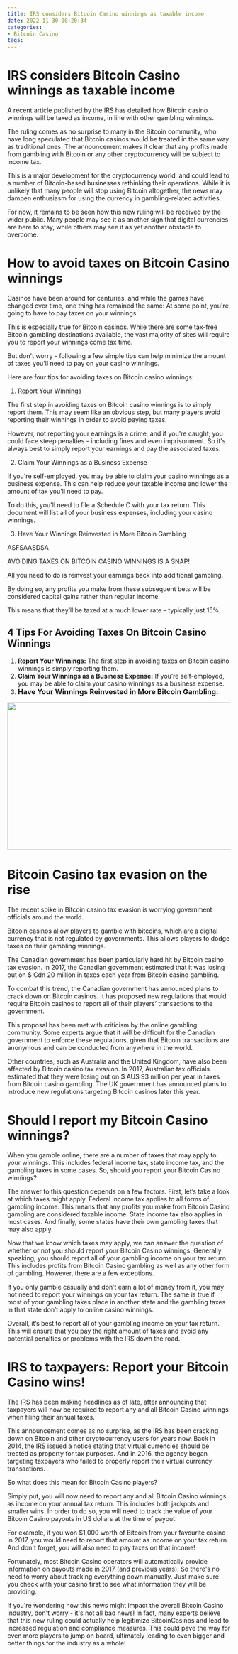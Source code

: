 ```yaml
---
title: IRS considers Bitcoin Casino winnings as taxable income 
date: 2022-11-30 00:20:34
categories:
- Bitcoin Casino
tags:
---
```



#  IRS considers Bitcoin Casino winnings as taxable income 

A recent article published by the IRS has detailed how Bitcoin casino winnings will be taxed as income, in line with other gambling winnings.

The ruling comes as no surprise to many in the Bitcoin community, who have long speculated that Bitcoin casinos would be treated in the same way as traditional ones. The announcement makes it clear that any profits made from gambling with Bitcoin or any other cryptocurrency will be subject to income tax.

This is a major development for the cryptocurrency world, and could lead to a number of Bitcoin-based businesses rethinking their operations. While it is unlikely that many people will stop using Bitcoin altogether, the news may dampen enthusiasm for using the currency in gambling-related activities.

For now, it remains to be seen how this new ruling will be received by the wider public. Many people may see it as another sign that digital currencies are here to stay, while others may see it as yet another obstacle to overcome.

#  How to avoid taxes on Bitcoin Casino winnings 

Casinos have been around for centuries, and while the games have changed over time, one thing has remained the same: At some point, you're going to have to pay taxes on your winnings. 

This is especially true for Bitcoin casinos. While there are some tax-free Bitcoin gambling destinations available, the vast majority of sites will require you to report your winnings come tax time. 

But don't worry - following a few simple tips can help minimize the amount of taxes you'll need to pay on your casino winnings. 

Here are four tips for avoiding taxes on Bitcoin casino winnings: 

1. Report Your Winnings

The first step in avoiding taxes on Bitcoin casino winnings is to simply report them. This may seem like an obvious step, but many players avoid reporting their winnings in order to avoid paying taxes. 

However, not reporting your earnings is a crime, and if you're caught, you could face steep penalties - including fines and even imprisonment. So it's always best to simply report your earnings and pay the associated taxes. 

2. Claim Your Winnings as a Business Expense

If you're self-employed, you may be able to claim your casino winnings as a business expense. This can help reduce your taxable income and lower the amount of tax you'll need to pay. 

To do this, you'll need to file a Schedule C with your tax return. This document will list all of your business expenses, including your casino winnings. 

3. Have Your Winnings Reinvested in More Bitcoin Gambling











 ASFSAASDSA







AVOIDING TAXES ON BITCOIN CASINO WINNINGS IS A SNAP!</p> <p>All you need to do is reinvest your earnings back into additional gambling.</p> <p>By doing so, any profits you make from these subsequent bets will be considered capital gains rather than regular income.</p> <p>This means that they’ll be taxed at a much lower rate – typically just 15%.</p> <h2 id="avoiding-taxes-on-bitcoin-casino-winnings">4 Tips For Avoiding Taxes On Bitcoin Casino Winnings</h2> <ol> <li><strong>Report Your Winnings:</strong> The first step in avoiding taxes on Bitcoin casino winnings is simply reporting them.</li> <li><strong>Claim Your Winnings as a Business Expense:</strong> If you’re self-employed, you may be able to claim your casino winnings as a business expense.</li> <li><strong style="font-size: 1rem;">Have Your Winnings Reinvested in More Bitcoin Gambling: </strong></li></ol></li></ol></li><img src="/assets/uploads/2018/02/Avoiding_Taxes_on_Bitcoin_Casino_Winnings_-_GamblingSites hi_.jpg" alt="" width="593" height="332"/>

#  Bitcoin Casino tax evasion on the rise 

The recent spike in Bitcoin casino tax evasion is worrying government officials around the world.

Bitcoin casinos allow players to gamble with bitcoins, which are a digital currency that is not regulated by governments. This allows players to dodge taxes on their gambling winnings.

The Canadian government has been particularly hard hit by Bitcoin casino tax evasion. In 2017, the Canadian government estimated that it was losing out on $ Cdn 20 million in taxes each year from Bitcoin casino gambling.

To combat this trend, the Canadian government has announced plans to crack down on Bitcoin casinos. It has proposed new regulations that would require Bitcoin casinos to report all of their players’ transactions to the government.

This proposal has been met with criticism by the online gambling community. Some experts argue that it will be difficult for the Canadian government to enforce these regulations, given that Bitcoin transactions are anonymous and can be conducted from anywhere in the world.

Other countries, such as Australia and the United Kingdom, have also been affected by Bitcoin casino tax evasion. In 2017, Australian tax officials estimated that they were losing out on $ AUS 93 million per year in taxes from Bitcoin casino gambling. The UK government has announced plans to introduce new regulations targeting Bitcoin casinos later this year.

#  Should I report my Bitcoin Casino winnings? 

When you gamble online, there are a number of taxes that may apply to your winnings. This includes federal income tax, state income tax, and the gambling taxes in some cases. So, should you report your Bitcoin Casino winnings?

The answer to this question depends on a few factors. First, let’s take a look at which taxes might apply. Federal income tax applies to all forms of gambling income. This means that any profits you make from Bitcoin Casino gambling are considered taxable income. State income tax also applies in most cases. And finally, some states have their own gambling taxes that may also apply.

Now that we know which taxes may apply, we can answer the question of whether or not you should report your Bitcoin Casino winnings. Generally speaking, you should report all of your gambling income on your tax return. This includes profits from Bitcoin Casino gambling as well as any other form of gambling. However, there are a few exceptions.

If you only gamble casually and don’t earn a lot of money from it, you may not need to report your winnings on your tax return. The same is true if most of your gambling takes place in another state and the gambling taxes in that state don’t apply to online casino winnings.

Overall, it’s best to report all of your gambling income on your tax return. This will ensure that you pay the right amount of taxes and avoid any potential penalties or problems with the IRS down the road.

#  IRS to taxpayers: Report your Bitcoin Casino wins!

The IRS has been making headlines as of late, after announcing that taxpayers will now be required to report any and all Bitcoin Casino winnings when filing their annual taxes.

This announcement comes as no surprise, as the IRS has been cracking down on Bitcoin and other cryptocurrency users for years now. Back in 2014, the IRS issued a notice stating that virtual currencies should be treated as property for tax purposes. And in 2016, the agency began targeting taxpayers who failed to properly report their virtual currency transactions.

So what does this mean for Bitcoin Casino players?

Simply put, you will now need to report any and all Bitcoin Casino winnings as income on your annual tax return. This includes both jackpots and smaller wins. In order to do so, you will need to track the value of your Bitcoin Casino payouts in US dollars at the time of payout.

For example, if you won $1,000 worth of Bitcoin from your favourite casino in 2017, you would need to report that amount as income on your tax return. And don't forget, you will also need to pay taxes on that income!

Fortunately, most Bitcoin Casino operators will automatically provide information on payouts made in 2017 (and previous years). So there's no need to worry about tracking everything down manually. Just make sure you check with your casino first to see what information they will be providing.

If you're wondering how this news might impact the overall Bitcoin Casino industry, don't worry - it's not all bad news! In fact, many experts believe that this new ruling could actually help legitimize BitcoinCasinos and lead to increased regulation and compliance measures. This could pave the way for even more players to jump on board, ultimately leading to even bigger and better things for the industry as a whole!